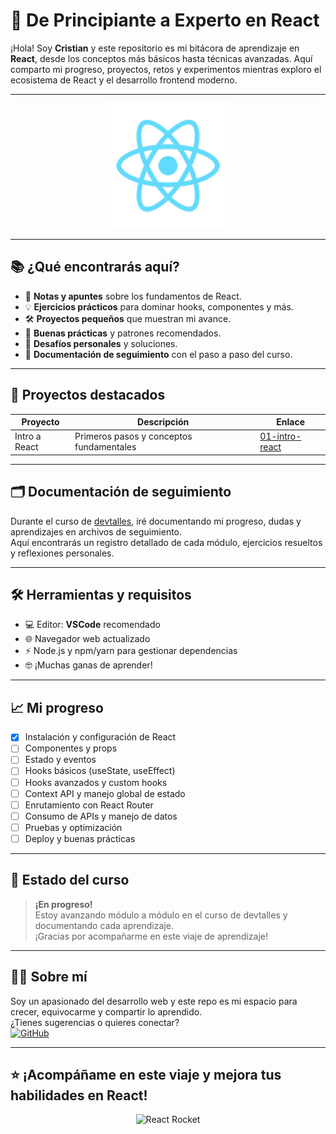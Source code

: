 # 🚀 De Principiante a Experto en React

¡Hola! Soy **Cristian** y este repositorio es mi bitácora de aprendizaje en **React**, desde los conceptos más básicos hasta técnicas avanzadas. Aquí comparto mi progreso, proyectos, retos y experimentos mientras exploro el ecosistema de React y el desarrollo frontend moderno.

---

<p align="center">
  <img src="https://raw.githubusercontent.com/github/explore/main/topics/react/react.png" width="200" alt="React Logo"/>
</p>

---

## 📚 ¿Qué encontrarás aquí?

- 📝 **Notas y apuntes** sobre los fundamentos de React.
- 💡 **Ejercicios prácticos** para dominar hooks, componentes y más.
- 🛠️ **Proyectos pequeños** que muestran mi avance.
- 🚦 **Buenas prácticas** y patrones recomendados.
- 🎯 **Desafíos personales** y soluciones.
- 📖 **Documentación de seguimiento** con el paso a paso del curso.

---

## 🌱 Proyectos destacados

| Proyecto                | Descripción                                 | Enlace                |
|-------------------------|---------------------------------------------|-----------------------|
| Intro a React           | Primeros pasos y conceptos fundamentales    | [01-intro-react](01-intro-react/) |

---

## 🗂️ Documentación de seguimiento

Durante el curso de [devtalles](https://cursos.devtalles.com/), iré documentando mi progreso, dudas y aprendizajes en archivos de seguimiento.  
Aquí encontrarás un registro detallado de cada módulo, ejercicios resueltos y reflexiones personales.

---

## 🛠️ Herramientas y requisitos

- 💻 Editor: **VSCode** recomendado
- 🌐 Navegador web actualizado
- ⚡ Node.js y npm/yarn para gestionar dependencias
- 🤓 ¡Muchas ganas de aprender!

---

## 📈 Mi progreso

- [x] Instalación y configuración de React
- [ ] Componentes y props
- [ ] Estado y eventos
- [ ] Hooks básicos (useState, useEffect)
- [ ] Hooks avanzados y custom hooks
- [ ] Context API y manejo global de estado
- [ ] Enrutamiento con React Router
- [ ] Consumo de APIs y manejo de datos
- [ ] Pruebas y optimización
- [ ] Deploy y buenas prácticas

---

## 🎉 Estado del curso

> **¡En progreso!**  
> Estoy avanzando módulo a módulo en el curso de devtalles y documentando cada aprendizaje.  
> ¡Gracias por acompañarme en este viaje de aprendizaje!

---

## 👨‍💻 Sobre mí

Soy un apasionado del desarrollo web y este repo es mi espacio para crecer, equivocarme y compartir lo aprendido.  
¿Tienes sugerencias o quieres conectar?  
[![GitHub](https://img.shields.io/badge/GitHub-cristian-blue?logo=github)](https://github.com/)

---

## ⭐ ¡Acompáñame en este viaje y mejora tus habilidades en React!

<p align="center">
  <img src="https://media.giphy.com/media/eNAsjO55tPbgaor7ma/giphy.gif" width="200" alt="React Rocket"/>
</p>